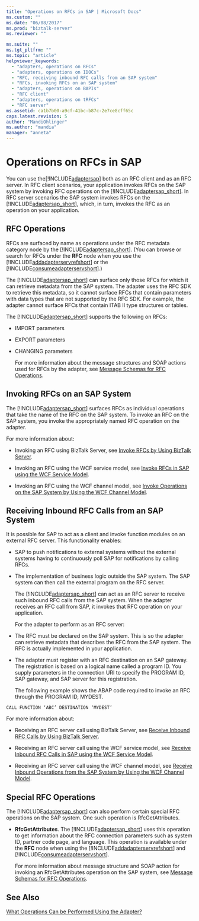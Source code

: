 ```yaml
---
title: "Operations on RFCs in SAP | Microsoft Docs"
ms.custom: ""
ms.date: "06/08/2017"
ms.prod: "biztalk-server"
ms.reviewer: ""

ms.suite: ""
ms.tgt_pltfrm: ""
ms.topic: "article"
helpviewer_keywords: 
  - "adapters, operations on RFCs"
  - "adapters, operations on IDOCs"
  - "RFC, receiving inbound RFC calls from an SAP system"
  - "RFCs, invoking RFCs on an SAP system"
  - "adapters, operations on BAPIs"
  - "RFC client"
  - "adapters, operations on tRFCs"
  - "RFC server"
ms.assetid: ca1b7b00-a9cf-41bc-b87c-2e7ce8cff65c
caps.latest.revision: 5
author: "MandiOhlinger"
ms.author: "mandia"
manager: "anneta"
---
```

# Operations on RFCs in SAP
You can use the[!INCLUDE[adaptersap](../../includes/adaptersap-md.md)] both as an RFC client and as an RFC server. In RFC client scenarios, your application invokes RFCs on the SAP system by invoking RFC operations on the [!INCLUDE[adaptersap_short](../../includes/adaptersap-short-md.md)]. In RFC server scenarios the SAP system invokes RFCs on the [!INCLUDE[adaptersap_short](../../includes/adaptersap-short-md.md)], which, in turn, invokes the RFC as an operation on your application.  
  
## RFC Operations  
 RFCs are surfaced by name as operations under the RFC metadata category node by the [!INCLUDE[adaptersap_short](../../includes/adaptersap-short-md.md)]. (You can browse or search for RFCs under the **RFC** node when you use the [!INCLUDE[addadapterservrefshort](../../includes/addadapterservrefshort-md.md)] or the [!INCLUDE[consumeadapterservshort](../../includes/consumeadapterservshort-md.md)].)  
  
 The [!INCLUDE[adaptersap_short](../../includes/adaptersap-short-md.md)] can surface only those RFCs for which it can retrieve metadata from the SAP system. The adapter uses the RFC SDK to retrieve this metadata, so it cannot surface RFCs that contain parameters with data types that are not supported by the RFC SDK. For example, the adapter cannot surface RFCs that contain ITAB II type structures or tables.  
  
 The [!INCLUDE[adaptersap_short](../../includes/adaptersap-short-md.md)] supports the following on RFCs:  
  
- IMPORT parameters  
  
- EXPORT parameters  
  
- CHANGING parameters  
  
  For more information about the message structures and SOAP actions used for RFCs by the adapter, see [Message Schemas for RFC Operations](../../adapters-and-accelerators/adapter-sap/message-schemas-for-rfc-operations.md).  
  
## Invoking RFCs on an SAP System  
 The [!INCLUDE[adaptersap_short](../../includes/adaptersap-short-md.md)] surfaces RFCs as individual operations that take the name of the RFC on the SAP system. To invoke an RFC on the SAP system, you invoke the appropriately named RFC operation on the adapter.  
  
 For more information about:  
  
-   Invoking an RFC using BizTalk Server, see [Invoke RFCs by Using BizTalk Server](../../adapters-and-accelerators/adapter-sap/invoke-rfcs-in-sap-using-biztalk-server.md).  
  
-   Invoking an RFC using the WCF service model, see [Invoke RFCs in SAP using the WCF Service Model](../../adapters-and-accelerators/adapter-sap/invoke-rfcs-in-sap-using-the-wcf-service-model.md).  
  
-   Invoking an RFC using the WCF channel model, see [Invoke Operations on the SAP System by Using the WCF Channel Model](../../adapters-and-accelerators/adapter-sap/invoke-operations-on-the-sap-system-using-the-wcf-channel-model.md).  
  
## Receiving Inbound RFC Calls from an SAP System  
 It is possible for SAP to act as a client and invoke function modules on an external RFC server. This functionality enables:  
  
- SAP to push notifications to external systems without the external systems having to continuously poll SAP for notifications by calling RFCs.  
  
- The implementation of business logic outside the SAP system. The SAP system can then call the external program on the RFC server.  
  
  The [!INCLUDE[adaptersap_short](../../includes/adaptersap-short-md.md)] can act as an RFC server to receive such inbound RFC calls from the SAP system. When the adapter receives an RFC call from SAP, it invokes that RFC operation on your application.  
  
  For the adapter to perform as an RFC server:  
  
- The RFC must be declared on the SAP system. This is so the adapter can retrieve metadata that describes the RFC from the SAP system. The RFC is actually implemented in your application.  
  
- The adapter must register with an RFC destination on an SAP gateway. The registration is based on a logical name called a program ID. You supply parameters in the connection URI to specify the PROGRAM ID, SAP gateway, and SAP server for this registration.  
  
  The following example shows the ABAP code required to invoke an RFC through the PROGRAM ID, MYDEST.  
  
```  
CALL FUNCTION ‘ABC’ DESTINATION ‘MYDEST’  
```  
  
 For more information about:  
  
-   Receiving an RFC server call using BizTalk Server, see [Receive Inbound RFC Calls by Using BizTalk Server](../../adapters-and-accelerators/adapter-sap/receive-inbound-rfc-calls-from-sap-using-biztalk-server.md).  
  
-   Receiving an RFC server call using the WCF service model, see [Receive  Inbound RFC Calls in SAP using the WCF Service Model](../../adapters-and-accelerators/adapter-sap/receive-inbound-rfc-calls-in-sap-using-the-wcf-service-model.md).  
  
-   Receiving an RFC server call using the WCF channel model, see [Receive Inbound Operations from the SAP System by Using the WCF Channel Model](../../adapters-and-accelerators/adapter-sap/receive-inbound-operations-from-the-sap-system-using-the-wcf-channel-model.md).  
  
## Special RFC Operations  
 The [!INCLUDE[adaptersap_short](../../includes/adaptersap-short-md.md)] can also perform certain special RFC operations on the SAP system. One such operation is RfcGetAttributes.  
  
- **RfcGetAttributes**. The [!INCLUDE[adaptersap_short](../../includes/adaptersap-short-md.md)] uses this operation to get information about the RFC connection parameters such as system ID, partner code page, and language. This operation is available under the **RFC** node when using the [!INCLUDE[addadapterservrefshort](../../includes/addadapterservrefshort-md.md)] and [!INCLUDE[consumeadapterservshort](../../includes/consumeadapterservshort-md.md)].  
  
  For more information about message structure and SOAP action for invoking an RfcGetAttributes operation on the SAP system, see [Message Schemas for RFC Operations](../../adapters-and-accelerators/adapter-sap/message-schemas-for-rfc-operations.md).  
  
## See Also  
 [What Operations Can be Performed Using the Adapter?](https://msdn.microsoft.com/library/cc185219(v=bts.10).aspx)